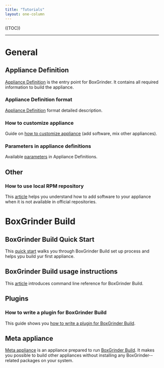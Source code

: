 ```yaml
---
title: "Tutorials"
layout: one-column
---
```


((TOC))

***

# General

## Appliance Definition

[Appliance Definition][appl] is the entry point for BoxGrinder. It contains all required information to build the appliance.

### Appliance Definition format

[Appliance Definition][appl] format detailed description.

### How to customize appliance

Guide on [how to customize appliance][appl_customize] (add software, mix other appliances).

### Parameters in appliance definitions

Available [parameters][appl_params] in Appliance Definitions.

## Other

### How to use local RPM repository

This [article][local_repo] helps you understand how to add software to your appliance when it is not available in official repositories.

# BoxGrinder Build

## BoxGrinder Build Quick Start

This [quick start][bgbuild_quick_start] walks you through BoxGrinder Build set up process and helps ypu build yur first appliance.

## BoxGrinder Build usage instructions

This [article][bgbuild_usage_instructions] introduces command line reference for BoxGrinder Build.

## Plugins

### How to write a plugin for BoxGrinder Build

This guide shows you [how to write a plugin for BoxGrinder Build][bgbuild_write_plugin].

## Meta appliance

[Meta appliance] is an appliance prepared to run [BoxGrinder Build](/build). It makes you possible to build other appliances without installing any BoxGrinder--related packages on your system.

[bgbuild_quick_start]: /tutorials/boxgrinder-build-quick-start
[bgbuild_usage_instructions]: /tutorials/boxgrinder-build-usage-instructions
[Meta appliance]: /tutorials/boxgrinder-build-meta-appliance
[bgbuild_plugins]: /tutorials/boxgrinder-build-plugins
[bgbuild_write_plugin]: /tutorials/how-to-write-a-plugin-for-boxgrinder-build
[bgbuild_prepare_env]: /tutorials/preparing-environment-to-use-boxgrinder-build
[bgbuild_install]: /tutorials/boxgrinder-build-installation


[local_repo]: /tutorials/how-to-use-local-repository
[appl]: /tutorials/appliance-definition
[appl_customize]: /tutorials/how-to-customize-appliance
[appl_params]: /tutorials/appliance-definition-parameters